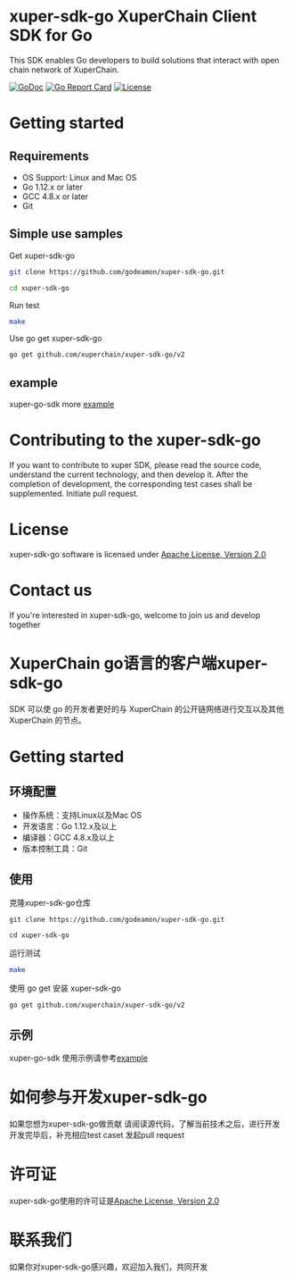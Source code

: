 
# xuper-sdk-go XuperChain Client SDK for Go
This SDK enables Go developers to build solutions that interact with open chain network of XuperChain.

[![GoDoc](https://pkg.go.dev/badge/github.com/xuperchain/xuper-sdk-go?utm_source=godoc)](https://pkg.go.dev/github.com/xuperchain/xuper-sdk-go/v2)
[![Go Report Card](https://goreportcard.com/badge/github.com/xuperchain/xuper-sdk-go)](https://goreportcard.com/report/github.com/xuperchain/xuper-sdk-go)
[![License](https://img.shields.io/github/license/xuperchain/xuper-sdk-go?style=flat-square)](/LICENSE)

# Getting started
## Requirements
* OS Support: Linux and Mac OS
* Go 1.12.x or later
* GCC 4.8.x or later
* Git


## Simple use samples

Get xuper-sdk-go
```bash
git clone https://github.com/godeamon/xuper-sdk-go.git

cd xuper-sdk-go
```

Run test
```bash
make
```

Use go get xuper-sdk-go
```bash
go get github.com/xuperchain/xuper-sdk-go/v2
```

## example
xuper-go-sdk more [example](https://github.com/xuperchain/xuper-sdk-go/tree/master/example)

# Contributing to the xuper-sdk-go
If you want to contribute to xuper SDK, 
please read the source code, understand the current technology, and then develop it.
After the completion of development, the corresponding test cases shall be supplemented.
Initiate pull request.

# License
xuper-sdk-go software is licensed under [Apache License, Version 2.0](https://github.com/xuperchain/xuper-sdk-go/blob/master/LICENSE)

# Contact us
If you're interested in xuper-sdk-go, welcome to join us and develop together


# XuperChain go语言的客户端xuper-sdk-go
SDK 可以使 go 的开发者更好的与 XuperChain 的公开链网络进行交互以及其他 XuperChain 的节点。

# Getting started
## 环境配置

* 操作系统：支持Linux以及Mac OS
* 开发语言：Go 1.12.x及以上
* 编译器：GCC 4.8.x及以上
* 版本控制工具：Git

## 使用

克隆xuper-sdk-go仓库
```
git clone https://github.com/godeamon/xuper-sdk-go.git

cd xuper-sdk-go
```

运行测试
```bash
make
```

使用 go get 安装 xuper-sdk-go
```bash
go get github.com/xuperchain/xuper-sdk-go/v2
```

## 示例
xuper-go-sdk 使用示例请参考[example](https://github.com/xuperchain/xuper-sdk-go/tree/master/example)

# 如何参与开发xuper-sdk-go
如果您想为xuper-sdk-go做贡献
请阅读源代码，了解当前技术之后，进行开发
开发完毕后，补充相应test caset
发起pull request

# 许可证
xuper-sdk-go使用的许可证是[Apache License, Version 2.0](https://github.com/xuperchain/xuper-sdk-go/blob/master/LICENSE)

# 联系我们
如果你对xuper-sdk-go感兴趣，欢迎加入我们，共同开发